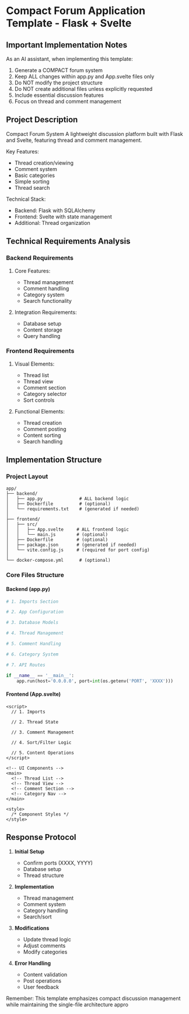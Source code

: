 # Compact Forum Application Template - Flask + Svelte

## Important Implementation Notes

As an AI assistant, when implementing this template:
1. Generate a COMPACT forum system
2. Keep ALL changes within app.py and App.svelte files only
3. Do NOT modify the project structure
4. Do NOT create additional files unless explicitly requested
5. Include essential discussion features
6. Focus on thread and comment management

## Project Description

Compact Forum System
A lightweight discussion platform built with Flask and Svelte, featuring thread and comment management.

Key Features:
- Thread creation/viewing
- Comment system
- Basic categories
- Simple sorting
- Thread search

Technical Stack:
- Backend: Flask with SQLAlchemy
- Frontend: Svelte with state management
- Additional: Thread organization

## Technical Requirements Analysis

### Backend Requirements
1. Core Features:
   - Thread management
   - Comment handling
   - Category system
   - Search functionality

2. Integration Requirements:
   - Database setup
   - Content storage
   - Query handling

### Frontend Requirements
1. Visual Elements:
   - Thread list
   - Thread view
   - Comment section
   - Category selector
   - Sort controls

2. Functional Elements:
   - Thread creation
   - Comment posting
   - Content sorting
   - Search handling

## Implementation Structure

### Project Layout
```plaintext
app/
├── backend/
│   ├── app.py              # ALL backend logic
│   ├── Dockerfile          # (optional)
│   └── requirements.txt    # (generated if needed)
│
├── frontend/
│   ├── src/
│   │   ├── App.svelte     # ALL frontend logic
│   │   └── main.js        # (optional)
│   ├── Dockerfile         # (optional)
│   ├── package.json       # (generated if needed)
│   └── vite.config.js     # (required for port config)
│
└── docker-compose.yml      # (optional)
```

### Core Files Structure

#### Backend (app.py)
```python
# 1. Imports Section

# 2. App Configuration

# 3. Database Models

# 4. Thread Management

# 5. Comment Handling

# 6. Category System

# 7. API Routes

if __name__ == '__main__':
    app.run(host='0.0.0.0', port=int(os.getenv('PORT', 'XXXX')))
```

#### Frontend (App.svelte)
```svelte
<script>
  // 1. Imports

  // 2. Thread State

  // 3. Comment Management

  // 4. Sort/Filter Logic

  // 5. Content Operations
</script>

<!-- UI Components -->
<main>
  <!-- Thread List -->
  <!-- Thread View -->
  <!-- Comment Section -->
  <!-- Category Nav -->
</main>

<style>
  /* Component Styles */
</style>
```

## Response Protocol

1. **Initial Setup**
   - Confirm ports (XXXX, YYYY)
   - Database setup
   - Thread structure

2. **Implementation**
   - Thread management
   - Comment system
   - Category handling
   - Search/sort

3. **Modifications**
   - Update thread logic
   - Adjust comments
   - Modify categories

4. **Error Handling**
   - Content validation
   - Post operations
   - User feedback

Remember: This template emphasizes compact discussion management while maintaining the single-file architecture appro
